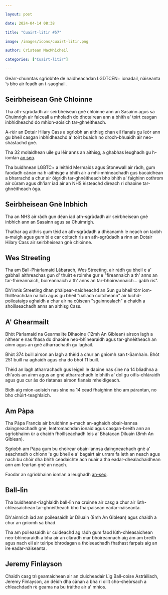 ```yaml
---

layout: post

date: 2024-04-14 08:38

title: "Cuairt-litir #57"

image: /images/icons/cuairt-litir.png

author: Crìstean MacMhìcheil

categories: ["Cuairt-litir"]
  
---
```


Geàrr-chunntas sgrìobhte de naidheachdan LGDTCEN+ ionadail, nàiseanta ‘s bho air feadh an t-saoghail.

## Seirbheisean Gnè Chloinne

Tha ath-sgrùdadh air seirbheisean gnè chloinne ann an Sasainn agus sa Chuimrigh air faiceall a mholadh do dhotairean ann a bhith a' toirt casgan inbhidheachd do mhion-aoisich tar-ghnèitheach.

A-rèir an Dotair Hilary Cass a sgrìobh an aithisg chan eil fianais gu leòr ann gu bheil casgan inbhidheachd a' toirt buaidh no droch-bhuaidh air neo-shàstachd gnè.

Tha 32 molaidhean uile gu lèir anns an aithisg, a ghabhas leughadh gu h-iomlan [an seo](https://cass.independent-review.uk/home/publications/final-report/).

Tha buidhnean LGBTC+ a leithid Mermaids agus Stonewall air ràdh, gum faodadh cànan na h-aithisge a bhith air a mhì-mhìneachadh gus bacaidhean a bharrachd a chur air òigridh tar-ghnèitheach bho bhith a' faighinn cothrom air cùram agus dh'iarr iad air an NHS èisteachd dìreach ri dhaoine tar-ghnèitheach òga.

## Seirbheisean Gnè Inbhich

Tha an NHS air ràdh gun dèan iad ath-sgrùdadh air seirbheisean gnè inbhich ann an Sasainn agus sa Chuimrigh.

Thathar ag aithris gum tèid an ath-sgrùdadh a dhèanamh le neach on taobh a-muigh agus gum bi e car coltach ris an ath-sgrùdadh a rinn an Dotair Hilary Cass air seirbheisean gnè chloinne.

## Wes Streeting

Tha am Ball-Phàrlamaid Làbarach, Wes Streeting, air ràdh gu bheil e a' gabhail aithreachas gun d' thuirt e roimhe gur e "fireannaich a th' anns an tar-fhireannaich, boireannaich a th' anns an tar-bhoireannaich... gabh ris".

Dh'innis Streeting dhan phàipear-naidheachd an Sun gu bheil tòrr iom-fhillteachdan na lùib agus gu bheil "uallach coitcheann" air luchd-poileataigs aghaidh a chur air na cùisean "sgainnealach" a chaidh a shoillseachadh anns an aithisg Cass.

## A' Ghearmailt

Bhòt Pàrlamaid na Gearmailte Dihaoine (12mh An Giblean) airson lagh a nithear e nas fhasa do dhaoine neo-bhìnearaidh agus tar-ghnèitheach an ainm agus an gnè atharrachadh gu laghail.

Bhòt 374 buill airson an lagh a thèid a chur an gnìomh san t-Samhain. Bhòt 251 buill na aghaidh agus cha do bhot 11 buill.

Thèid an lagh atharrachadh gus leigeil le daoine nas sìne na 14 bliadhna a dh'aois an ainm agus an gnè atharrachadh le bhith a' dol gu oifis-chlàraidh agus gus cur às do riatanas airson fianais mheidigeach.

Bidh aig mion-aoisich nas sìne na 14 cead fhaighinn bho am pàrantan, no bho chùirt-teaghlaich.

## Am Pàpa

Tha Pàpa Francis air bruidhinn a-mach an-aghaidh obair-lannsa daingneachadh gnè, leatromachdan ionaid agus casgan-breith ann an sgrìobhainn ùr a chaidh fhoillseachadh leis a' Bhatacan Diluain (8mh An Giblean).

Sgrìobh am Pàpa gum bu chòirear obair-lannsa daingneachadh gnè a' seachnadh o chionn 's gu bheil e a' bagairt air urram fa leth an neach agus nach bu chòir dha bhith ceadaichte ach nuair a tha eadar-dhealachaidhean ann am feartan gnè an neach.

Faodar an sgrìobhainn iomlan a leughadh [an-seo](https://press.vatican.va/content/salastampa/en/bollettino/pubblico/2024/04/08/240408c.html).

## Ball-lìn

Tha buidheann-riaghlaidh ball-lìn na cruinne air casg a chur air lùth-chleasaichean tar-ghnèitheach bho fharpaisean eadar-nàiseanta.

Dh'ainmich iad am poileasaidh ùr Diluain (8mh An Giblean) agus chaidh a chur an gnìomh sa bhad.

Tha am poileasaidh ùr cuideachd ag ràdh gum faod lùth-chleasaichean neo-bhìnearaidh a bha air an clàradh mar bhoireannach aig àm am breith agus nach eil air teiripe bhrodagan a thòiseachadh fhathast farpais aig an ìre eadar-nàiseanta.

## Jeremy Finlayson

Chaidh casg trì geamaichean air an cluicheadair Lìg Ball-coise Astràiliach, Jeremy Finlayson, an dèidh dha cànan a bha ri oillt cho-sheòrsach a chleachdadh rè geama na bu tràithe air a' mhìos.